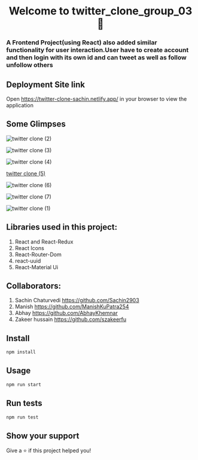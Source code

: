 
<h1 align="center">Welcome to twitter_clone_group_03 👋</h1>

### A Frontend Project(using React) also added similar functionality for user interaction.User have to create account and then login with its own id and can tweet as well as follow unfollow others


## Deployment Site link
Open https://twitter-clone-sachin.netlify.app/ in your browser to view the application

## Some Glimpses

![twitter clone (2)](https://github.com/Sachin2903/Twitter_clone/assets/92660783/68c17108-eee7-4696-9e38-28854279bb55)


![twitter clone (3)](https://github.com/Sachin2903/Twitter_clone/assets/92660783/904a5d64-a1b8-4216-b7fa-fac4f74c4386)


![twitter clone (4)](https://github.com/Sachin2903/Twitter_clone/assets/92660783/069497e4-9677-4eae-8d27-99f33edea992)


[twitter clone (5)](https://github.com/Sachin2903/Twitter_clone/assets/92660783/61c5036e-530c-46e4-a3c0-0657016726cb)


![twitter clone (6)](https://github.com/Sachin2903/Twitter_clone/assets/92660783/04f7c6b8-ee4f-461c-b5f2-6e8441691eca)


![twitter clone (7)](https://github.com/Sachin2903/Twitter_clone/assets/92660783/167eef4e-9319-4bed-b8cf-3cb5ea72f749)


![twitter clone (1)](https://github.com/Sachin2903/Twitter_clone/assets/92660783/c447d7d6-371a-469e-8663-efb82b6fbea2)



## Libraries used in this project:
1. React and React-Redux
2. React Icons 
3. React-Router-Dom
4. react-uuid
5. React-Material Ui

## Collaborators:
1. Sachin Chaturvedi https://github.com/Sachin2903
2. Manish https://github.com/ManishKuPatra254
3. Abhay https://github.com/AbhayKhemnar
4. Zakeer hussain https://github.com/szakeerfu



## Install

```sh
npm install
```


## Usage

```sh
npm run start
```

## Run tests

```sh
npm run test
```

## Show your support

Give a ⭐️ if this project helped you!

